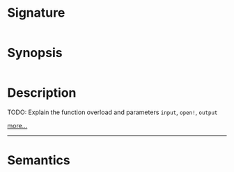 # Signature
```vikid-signature
```

# Synopsis
```vikid-synopsis
```

# Description
TODO: Explain the function overload and parameters `input`, `open!`, `output`

[more...](open!)

----
# Semantics